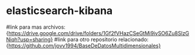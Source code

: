 # elasticsearch-kibana

#link para mas archivos:{https://drive.google.com/drive/folders/1Gf2fVHazCSeGtMi9ivSO6Zu8SlzGNiqh?usp=sharing}
#link para otro repositorio relacionado: {https://github.com/jovv1994/BaseDeDatosMultidimensionales}
